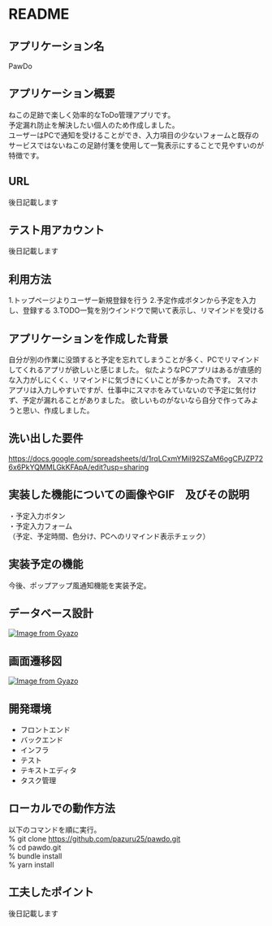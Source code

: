 # README

## アプリケーション名
PawDo

## アプリケーション概要
ねこの足跡で楽しく効率的なToDo管理アプリです。  
予定漏れ防止を解決したい個人のため作成しました。  
ユーザーはPCで通知を受けることができ、入力項目の少ないフォームと既存のサービスではないねこの足跡付箋を使用して一覧表示にすることで見やすいのが特徴です。

## URL
後日記載します

## テスト用アカウント
後日記載します

## 利用方法
1.トップページよりユーザー新規登録を行う
2.予定作成ボタンから予定を入力し、登録する
3.TODO一覧を別ウインドウで開いて表示し、リマインドを受ける

## アプリケーションを作成した背景
自分が別の作業に没頭すると予定を忘れてしまうことが多く、PCでリマインドしてくれるアプリが欲しいと感じました。
似たようなPCアプリはあるが直感的な入力がしにくく、リマインドに気づきにくいことが多かった為です。
スマホアプリは入力しやすいですが、仕事中にスマホをみていないので予定に気付けず、予定が漏れることがありました。
欲しいものがないなら自分で作ってみようと思い、作成しました。

## 洗い出した要件
https://docs.google.com/spreadsheets/d/1rqLCxmYMil92SZaM6ogCPJZP726x6PkYQMMLGkKFApA/edit?usp=sharing

## 実装した機能についての画像やGIF　及びその説明
・予定入力ボタン  
・予定入力フォーム  
（予定、予定時間、色分け、PCへのリマインド表示チェック）

## 実装予定の機能
今後、ポップアップ風通知機能を実装予定。

## データベース設計
[![Image from Gyazo](https://i.gyazo.com/ffd4c3866cfa4343a5ebe2bb8f870dc2.png)](https://gyazo.com/ffd4c3866cfa4343a5ebe2bb8f870dc2)

## 画面遷移図
[![Image from Gyazo](https://i.gyazo.com/990f141051908c45b8304306bbb01836.png)](https://gyazo.com/990f141051908c45b8304306bbb01836)


## 開発環境
- フロントエンド
- バックエンド
- インフラ
- テスト
- テキストエディタ
- タスク管理

## ローカルでの動作方法
以下のコマンドを順に実行。  
% git clone https://github.com/pazuru25/pawdo.git  
% cd pawdo.git  
% bundle install  
% yarn install  

## 工夫したポイント
後日記載します